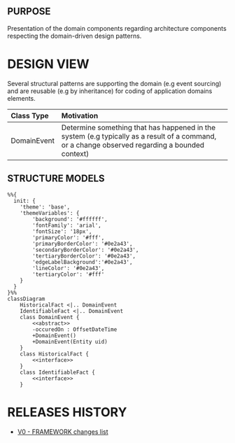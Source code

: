 ## PURPOSE
Presentation of the domain components regarding architecture components respecting the domain-driven design patterns.

# DESIGN VIEW
Several structural patterns are supporting the domain (e.g event sourcing) and are reusable (e.g by inheritance) for coding of application domains elements.

|Class Type|Motivation|
| :-- | :-- |
|DomainEvent|Determine something that has happened in the system (e.g typically as a result of a command, or a change observed regarding a bounded context)|

## STRUCTURE MODELS

```mermaid
%%{
  init: {
    'theme': 'base',
    'themeVariables': {
        'background': '#ffffff',
        'fontFamily': 'arial',
        'fontSize': '18px',
        'primaryColor': '#fff',
        'primaryBorderColor': '#0e2a43',
        'secondaryBorderColor': '#0e2a43',
        'tertiaryBorderColor': '#0e2a43',
        'edgeLabelBackground':'#0e2a43',
        'lineColor': '#0e2a43',
        'tertiaryColor': '#fff'
    }
  }
}%%
classDiagram
    HistoricalFact <|.. DomainEvent
    IdentifiableFact <|.. DomainEvent
    class DomainEvent {
        <<abstract>>
        -occuredOn : OffsetDateTime
        +DomainEvent()
        +DomainEvent(Entity uid)
    }
    class HistoricalFact {
        <<interface>>
    }
    class IdentifiableFact {
        <<interface>>
    }

```

# RELEASES HISTORY
- [V0 - FRAMEWORK changes list](v0-changes.md)
